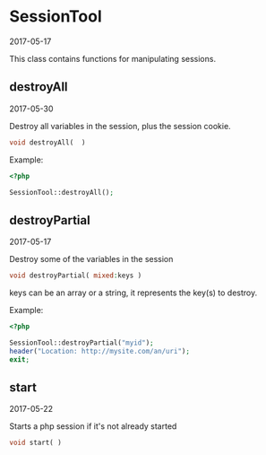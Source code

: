 SessionTool
=====================
2017-05-17



This class contains functions for manipulating sessions.





destroyAll
-----------
2017-05-30

Destroy all variables in the session, plus the session cookie.


```php
void destroyAll(  )
```




Example:

```php
<?php

SessionTool::destroyAll();

```


destroyPartial
-----------
2017-05-17

Destroy some of the variables in the session


```php
void destroyPartial( mixed:keys )
```

keys can be an array or a string, it represents the key(s) to destroy.




Example:

```php
<?php

SessionTool::destroyPartial("myid");
header("Location: http://mysite.com/an/uri");
exit;

```




start
-----------
2017-05-22


Starts a php session if it's not already started

```php
void start( )
```
